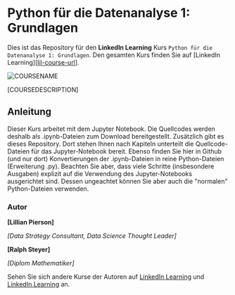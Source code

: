 # Python für die Datenanalyse 1: Grundlagen

Dies ist das Repository für den **LinkedIn Learning** Kurs `Python für die Datenanalyse 1: Grundlagen`. Den gesamten Kurs finden Sie auf [LinkedIn Learning][[lil-course-url](https://www.linkedin.com/learning/python-fur-die-datenanalyse-1-grundlagen)].

![COURSENAME][lil-thumbnail-url] 


[COURSEDESCRIPTION]

## Anleitung

Dieser Kurs arbeitet mit dem Jupyter Notebook. Die Quellcodes werden deshalb als .ipynb-Dateien zum Download bereitgestellt. Zusätzlich gibt es dieses Repository. Dort stehen Ihnen nach Kapiteln unterteilt die Quellcode-Dateien für das Jupyter-Notebook bereit. Ebenso finden Sie hier in Github (und nur dort) Konvertierungen der .ipynb-Dateien in reine Python-Dateien (Erweiterung .py). Beachten Sie aber, dass viele Schritte (insbesondere Ausgaben) explizit auf die Verwendung des Jupyter-Notebooks ausgerichtet sind. Dessen ungeachtet können Sie aber auch die "normalen" Python-Dateien verwenden.
### Autor
**[Lillian Pierson]**

_[Data Strategy Consultant, Data Science Thought Leader]_

**[Ralph Steyer]**

_[Diplom Mathematiker]_

Sehen Sie sich andere Kurse der Autoren auf  [LinkedIn Learning](https://www.linkedin.com/learning/instructors/lillian-pierson-p-e) und [LinkedIn Learning](https://www.linkedin.com/learning/instructors/ralph-steyer) an.

[0]: # (Replace these placeholder URLs with actual course URLs)
[lil-course-url]: [https://www.linkedin.com](https://www.linkedin.com/learning/python-fur-die-datenanalyse-1-grundlagen)
[lil-thumbnail-url]: https://cdn.lynda.com/course/2260513/2260513-1580823796767-16x9.jpg

[1]: # (End of DE-Instruction ###############################################################################################)
	


[1]: # (End of BP-Instruction ###############################################################################################) 
